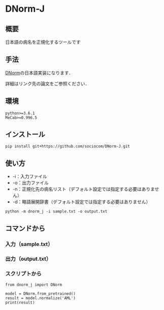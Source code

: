 # DNorm-J
## 概要
日本語の病名を正規化するツールです

## 手法
[DNorm](https://www.ncbi.nlm.nih.gov/pmc/articles/PMC3810844/)の日本語実装になります．

詳細はリンク先の論文をご参照ください．

## 環境
```
python>=3.6.1
MeCab>=0.996.5
```

## インストール
```
pip install git+https://github.com/sociocom/DNorm-J.git
```

## 使い方
- -i：入力ファイル
- -o：出力ファイル
- -n：正規化先の病名リスト（デフォルト設定では指定する必要はありません）
- -d：略語展開辞書（デフォルト設定では指定する必要はありません）

```python -m dnorm_j -i sample.txt -o output.txt```

## コマンドから
### 入力（sample.txt）

### 出力（output.txt）

### スクリプトから

```
from dnorm_j import DNorm

model = DNorm.from_pretrained()
result = model.normalize('AML')
print(result)
```

